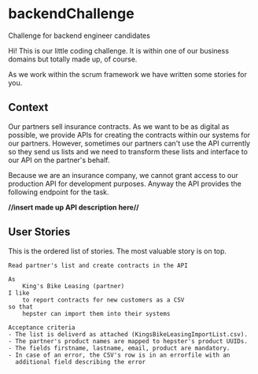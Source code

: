 # backendChallenge
Challenge for backend engineer candidates

Hi! This is our little coding challenge. It is within one of our business domains but
totally made up, of course.

As we work within the scrum framework we have written some stories for you.

## Context
Our partners sell insurance contracts. As we want to be as digital as possible,
we provide APIs for creating the contracts within our systems for our partners.
However, sometimes our partners can't use the API currently so they send us lists
and we need to transform these lists and interface to our API on the partner's behalf.

Because we are an insurance company, we cannot grant access to our production API
for development purposes. Anyway the API provides the following endpoint for the task.

**//insert made up API description here//**

## User Stories
This is the ordered list of stories. The most valuable story is on top.

```
Read partner's list and create contracts in the API

As
    King's Bike Leasing (partner)
I like
    to report contracts for new customers as a CSV
so that
    hepster can import them into their systems

Acceptance criteria
- The list is deliverd as attached (KingsBikeLeasingImportList.csv).
- The partner's product names are mapped to hepster's product UUIDs.
- The fields firstname, lastname, email, product are mandatory.
- In case of an error, the CSV's row is in an errorfile with an
  additional field describing the error
```



